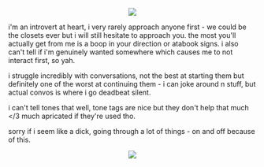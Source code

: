 
<p align="center">
  <img src="https://64.media.tumblr.com/df4603acd93a08c7b8300c8e93f345b4/9392988639f8bde2-8f/s400x600/e1d5800e80018b8247ee219c0e183812347f477d.gifv"/>
</p>


i'm an introvert at heart, i very rarely approach anyone first - we could be the closets ever but i will still hesitate to approach you. the most you'll actually get from me is a boop in your direction or atabook signs. i also can't tell if i'm genuinely wanted somewhere which causes me to not interact first, so yah.

i struggle incredibly with conversations, not the best at starting them but definitely one of the worst at continuing them - i can joke around n stuff, but actual convos is where i go deadbeat silent.

i can't tell tones that well, tone tags are nice but they don't help that much </3 much apricated if they're used tho.

sorry if i seem like a dick, going through a lot of things - on and off because of this.

<p align="center">
  <img src="https://64.media.tumblr.com/60673aad9a4adb62ef451c6d0abe67e4/9392988639f8bde2-f0/s400x600/d046db8d0905c1e4370a4c067bd26b2c8aa3decb.gifv"/>
</p>
